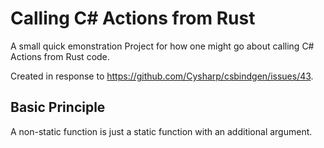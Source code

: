 Calling C# Actions from Rust
============================

A small quick emonstration Project for how one might go about calling C# Actions from Rust code.

Created in response to <https://github.com/Cysharp/csbindgen/issues/43>.

Basic Principle
---------------

A non-static function is just a static function with an additional argument.
